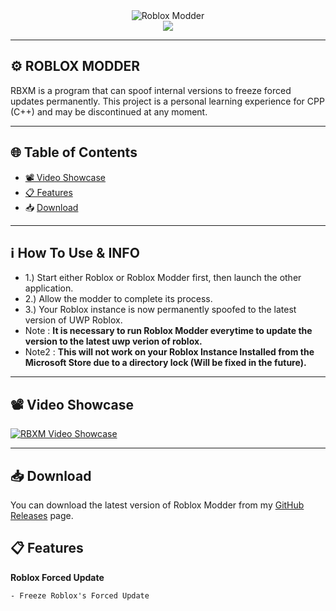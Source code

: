 <div align="center">
    <img src="https://i.imgur.com/YJ6AIGi.png" alt="Roblox Modder">
</div>

<div align="center">
    <a href="https://discord.gg/DpwPTQyr89" alt="Join Discord Server">
        <img src="https://img.shields.io/badge/Discord_Server-5865F2?style=for-the-badge&logo=discord&logoColor=ffffff">
    </a>
</div>

---

## ⚙️ ROBLOX MODDER

RBXM is a program that can spoof internal versions to freeze forced updates permanently. This project is a personal learning experience for CPP (C++) and may be discontinued at any moment.

---

## 🌐 Table of Contents
- [📽️ Video Showcase](https://youtu.be/DURDMIyeATQ)
- [📋 Features](github.com/Cesare0328/RBXM/README.md)
- 📥 [Download](https://github.com/Cesare0328/RBXM/releases)

---
## ℹ️ How To Use & INFO
- 1.) Start either Roblox or Roblox Modder first, then launch the other application.
- 2.) Allow the modder to complete its process.
- 3.) Your Roblox instance is now permanently spoofed to the latest version of UWP Roblox.
- Note : **It is necessary to run Roblox Modder everytime to update the version to the latest uwp verion of roblox.**
- Note2 : **This will not work on your Roblox Instance Installed from the Microsoft Store due to a directory lock (Will be fixed in the future).**
---

## 📽️ Video Showcase
[![RBXM Video Showcase](https://i.imgur.com/YJ6AIGi.png)](https://youtu.be/DURDMIyeATQ)

---
## 📥 Download

You can download the latest version of Roblox Modder from my [GitHub Releases](https://github.com/Cesare0328/RBXM/releases) page.

## 📋 Features

**Roblox Forced Update**
```sh-session
- Freeze Roblox's Forced Update
